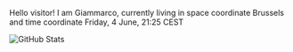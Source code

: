 Hello visitor! I am Giammarco, currently living in space coordinate Brussels and time coordinate Friday, 4 June, 21:25 CEST

![GitHub Stats](https://github-readme-stats.vercel.app/api?username=grcasanova)

